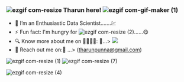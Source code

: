 ### ![ezgif com-resize](https://user-images.githubusercontent.com/112575126/235303194-ac77b7e4-8af8-4b1a-8cfc-33cde72fd45e.gif) Tharun here!  ![ezgif com-gif-maker (1)](https://user-images.githubusercontent.com/112575126/232465144-9ff6d884-ed43-4952-bd3b-7b947c63f026.gif)





- 🔭 I’m an Enthusiastic Data Scientist.......💹
- ⚡ Fun fact: I'm hungry for ![ezgif com-resize (2)](https://user-images.githubusercontent.com/112575126/235303257-18066d86-30fa-412e-a157-7e723726dc4d.gif)......😋
- 🔍 Know more about me on 🫱🏼‍🫲🏼: 🔗...> [<img src="[img/myImage.png](https://user-images.githubusercontent.com/112575126/235307597-4c55fa62-c67a-40a9-b70a-57f0ab2ecb52.png)">](https://www.linkedin.com/in/punna-tharun/)
- 📧 Reach out me on:📧 ...> (tharunpunna@gmail.com)

![ezgif com-resize (1)](https://user-images.githubusercontent.com/112575126/232461898-cb1c2cf5-a8dc-46c6-b7ac-4c0adf145f6e.gif)       ![ezgif com-resize (7)](https://user-images.githubusercontent.com/112575126/235303953-a5abbe79-d698-48ab-8fd6-3a5581f7526b.gif)


                                         
![ezgif com-resize (4)](https://user-images.githubusercontent.com/112575126/235303674-3e32992c-8b85-413e-9fd6-df6c39f57311.gif)

